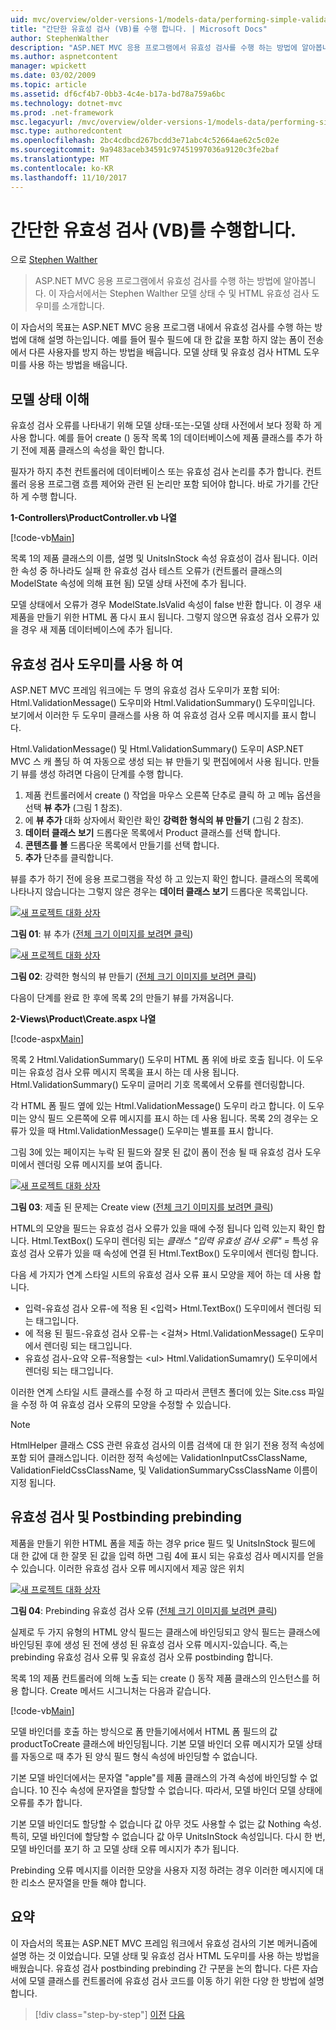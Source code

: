 ```yaml
---
uid: mvc/overview/older-versions-1/models-data/performing-simple-validation-vb
title: "간단한 유효성 검사 (VB)를 수행 합니다. | Microsoft Docs"
author: StephenWalther
description: "ASP.NET MVC 응용 프로그램에서 유효성 검사를 수행 하는 방법에 알아봅니다. 이 자습서에서는 Stephen Walther 소개 모델 상태 및 유효성 검사 HTML 도우미 중..."
ms.author: aspnetcontent
manager: wpickett
ms.date: 03/02/2009
ms.topic: article
ms.assetid: df6cf4b7-0bb3-4c4e-b17a-bd78a759a6bc
ms.technology: dotnet-mvc
ms.prod: .net-framework
msc.legacyurl: /mvc/overview/older-versions-1/models-data/performing-simple-validation-vb
msc.type: authoredcontent
ms.openlocfilehash: 2bc4cdbcd267bcdd3e71abc4c52664ae62c5c02e
ms.sourcegitcommit: 9a9483aceb34591c97451997036a9120c3fe2baf
ms.translationtype: MT
ms.contentlocale: ko-KR
ms.lasthandoff: 11/10/2017
---
```

<a name="performing-simple-validation-vb"></a>간단한 유효성 검사 (VB)를 수행합니다.
====================
으로 [Stephen Walther](https://github.com/StephenWalther)

> ASP.NET MVC 응용 프로그램에서 유효성 검사를 수행 하는 방법에 알아봅니다. 이 자습서에서는 Stephen Walther 모델 상태 수 및 HTML 유효성 검사 도우미를 소개합니다.


이 자습서의 목표는 ASP.NET MVC 응용 프로그램 내에서 유효성 검사를 수행 하는 방법에 대해 설명 하는입니다. 예를 들어 필수 필드에 대 한 값을 포함 하지 않는 폼이 전송에서 다른 사용자를 방지 하는 방법을 배웁니다. 모델 상태 및 유효성 검사 HTML 도우미를 사용 하는 방법을 배웁니다.

## <a name="understanding-model-state"></a>모델 상태 이해

유효성 검사 오류를 나타내기 위해 모델 상태-또는-모델 상태 사전에서 보다 정확 하 게 사용 합니다. 예를 들어 create () 동작 목록 1의 데이터베이스에 제품 클래스를 추가 하기 전에 제품 클래스의 속성을 확인 합니다.


필자가 하지 추천 컨트롤러에 데이터베이스 또는 유효성 검사 논리를 추가 합니다. 컨트롤러 응용 프로그램 흐름 제어와 관련 된 논리만 포함 되어야 합니다. 바로 가기를 간단 하 게 수행 합니다.


**1-Controllers\ProductController.vb 나열**

[!code-vb[Main](performing-simple-validation-vb/samples/sample1.vb)]

목록 1의 제품 클래스의 이름, 설명 및 UnitsInStock 속성 유효성이 검사 됩니다. 이러한 속성 중 하나라도 실패 한 유효성 검사 테스트 오류가 (컨트롤러 클래스의 ModelState 속성에 의해 표현 됨) 모델 상태 사전에 추가 됩니다.

모델 상태에서 오류가 경우 ModelState.IsValid 속성이 false 반환 합니다. 이 경우 새 제품을 만들기 위한 HTML 폼 다시 표시 됩니다. 그렇지 않으면 유효성 검사 오류가 있을 경우 새 제품 데이터베이스에 추가 됩니다.

## <a name="using-the-validation-helpers"></a>유효성 검사 도우미를 사용 하 여

ASP.NET MVC 프레임 워크에는 두 명의 유효성 검사 도우미가 포함 되어: Html.ValidationMessage() 도우미와 Html.ValidationSummary() 도우미입니다. 보기에서 이러한 두 도우미 클래스를 사용 하 여 유효성 검사 오류 메시지를 표시 합니다.

Html.ValidationMessage() 및 Html.ValidationSummary() 도우미 ASP.NET MVC 스 캐 폴딩 하 여 자동으로 생성 되는 뷰 만들기 및 편집에에서 사용 됩니다. 만들기 뷰를 생성 하려면 다음이 단계를 수행 합니다.

1. 제품 컨트롤러에서 create () 작업을 마우스 오른쪽 단추로 클릭 하 고 메뉴 옵션을 선택 **뷰 추가** (그림 1 참조).
2. 에 **뷰 추가** 대화 상자에서 확인란 확인 **강력한 형식의 뷰 만들기** (그림 2 참조).
3. **데이터 클래스 보기** 드롭다운 목록에서 Product 클래스를 선택 합니다.
4. **콘텐츠를 볼** 드롭다운 목록에서 만들기를 선택 합니다.
5. **추가** 단추를 클릭합니다.


뷰를 추가 하기 전에 응용 프로그램을 작성 하 고 있는지 확인 합니다. 클래스의 목록에 나타나지 않습니다는 그렇지 않은 경우는 **데이터 클래스 보기** 드롭다운 목록입니다.


[![새 프로젝트 대화 상자](performing-simple-validation-vb/_static/image1.jpg)](performing-simple-validation-vb/_static/image1.png)

**그림 01**: 뷰 추가 ([전체 크기 이미지를 보려면 클릭](performing-simple-validation-vb/_static/image2.png))


[![새 프로젝트 대화 상자](performing-simple-validation-vb/_static/image2.jpg)](performing-simple-validation-vb/_static/image3.png)

**그림 02**: 강력한 형식의 뷰 만들기 ([전체 크기 이미지를 보려면 클릭](performing-simple-validation-vb/_static/image4.png))


다음이 단계를 완료 한 후에 목록 2의 만들기 뷰를 가져옵니다.

**2-Views\Product\Create.aspx 나열**

[!code-aspx[Main](performing-simple-validation-vb/samples/sample2.aspx)]

목록 2 Html.ValidationSummary() 도우미 HTML 폼 위에 바로 호출 됩니다. 이 도우미는 유효성 검사 오류 메시지 목록을 표시 하는 데 사용 됩니다. Html.ValidationSummary() 도우미 글머리 기호 목록에서 오류를 렌더링합니다.

각 HTML 폼 필드 옆에 있는 Html.ValidationMessage() 도우미 라고 합니다. 이 도우미는 양식 필드 오른쪽에 오류 메시지를 표시 하는 데 사용 됩니다. 목록 2의 경우는 오류가 있을 때 Html.ValidationMessage() 도우미는 별표를 표시 합니다.

그림 3에 있는 페이지는 누락 된 필드와 잘못 된 값이 폼이 전송 될 때 유효성 검사 도우미에서 렌더링 오류 메시지를 보여 줍니다.


[![새 프로젝트 대화 상자](performing-simple-validation-vb/_static/image3.jpg)](performing-simple-validation-vb/_static/image5.png)

**그림 03**: 제출 된 문제는 Create view ([전체 크기 이미지를 보려면 클릭](performing-simple-validation-vb/_static/image6.png))


HTML의 모양을 필드는 유효성 검사 오류가 있을 때에 수정 됩니다 입력 있는지 확인 합니다. Html.TextBox() 도우미 렌더링 되는 *클래스 "입력 유효성 검사 오류" =* 특성 유효성 검사 오류가 있을 때 속성에 연결 된 Html.TextBox() 도우미에서 렌더링 합니다.

다음 세 가지가 연계 스타일 시트의 유효성 검사 오류 표시 모양을 제어 하는 데 사용 합니다.

- 입력-유효성 검사 오류-에 적용 된 &lt;입력&gt; Html.TextBox() 도우미에서 렌더링 되는 태그입니다.
- 에 적용 된 필드-유효성 검사 오류-는 &lt;걸쳐&gt; Html.ValidationMessage() 도우미에서 렌더링 되는 태그입니다.
- 유효성 검사-요약 오류-적용할는 &lt;ul&gt; Html.ValidationSumamry() 도우미에서 렌더링 되는 태그입니다.

이러한 연계 스타일 시트 클래스를 수정 하 고 따라서 콘텐츠 폴더에 있는 Site.css 파일을 수정 하 여 유효성 검사 오류의 모양을 수정할 수 있습니다.

> [!NOTE] 
> 
> HtmlHelper 클래스 CSS 관련 유효성 검사의 이름 검색에 대 한 읽기 전용 정적 속성에 포함 되어 클래스입니다. 이러한 정적 속성에는 ValidationInputCssClassName, ValidationFieldCssClassName, 및 ValidationSummaryCssClassName 이름이 지정 됩니다.


## <a name="prebinding-validation-and-postbinding-validation"></a>유효성 검사 및 Postbinding prebinding

제품을 만들기 위한 HTML 폼을 제출 하는 경우 price 필드 및 UnitsInStock 필드에 대 한 값에 대 한 잘못 된 값을 입력 하면 그림 4에 표시 되는 유효성 검사 메시지를 얻을 수 있습니다. 이러한 유효성 검사 오류 메시지에서 제공 않은 위치


[![새 프로젝트 대화 상자](performing-simple-validation-vb/_static/image4.jpg)](performing-simple-validation-vb/_static/image7.png)

**그림 04**: Prebinding 유효성 검사 오류 ([전체 크기 이미지를 보려면 클릭](performing-simple-validation-vb/_static/image8.png))


실제로 두 가지 유형의 HTML 양식 필드는 클래스에 바인딩되고 양식 필드는 클래스에 바인딩된 후에 생성 된 전에 생성 된 유효성 검사 오류 메시지-있습니다. 즉,는 prebinding 유효성 검사 오류 및 유효성 검사 오류 postbinding 합니다.

목록 1의 제품 컨트롤러에 의해 노출 되는 create () 동작 제품 클래스의 인스턴스를 허용 합니다. Create 메서드 시그니처는 다음과 같습니다.

[!code-vb[Main](performing-simple-validation-vb/samples/sample3.vb)]

모델 바인더를 호출 하는 방식으로 폼 만들기에서에서 HTML 폼 필드의 값 productToCreate 클래스에 바인딩됩니다. 기본 모델 바인더 오류 메시지가 모델 상태를 자동으로 때 추가 된 양식 필드 형식 속성에 바인딩할 수 없습니다.

기본 모델 바인더에서는 문자열 "apple"를 제품 클래스의 가격 속성에 바인딩할 수 없습니다. 10 진수 속성에 문자열을 할당할 수 없습니다. 따라서, 모델 바인더 모델 상태에 오류를 추가 합니다.

기본 모델 바인더도 할당할 수 없습니다 값 아무 것도 사용할 수 없는 값 Nothing 속성. 특히, 모델 바인더에 할당할 수 없습니다 값 아무 UnitsInStock 속성입니다. 다시 한 번, 모델 바인더를 포기 하 고 모델 상태 오류 메시지가 추가 됩니다.

Prebinding 오류 메시지를 이러한 모양을 사용자 지정 하려는 경우 이러한 메시지에 대 한 리소스 문자열을 만들 해야 합니다.

## <a name="summary"></a>요약

이 자습서의 목표는 ASP.NET MVC 프레임 워크에서 유효성 검사의 기본 메커니즘에 설명 하는 것 이었습니다. 모델 상태 및 유효성 검사 HTML 도우미를 사용 하는 방법을 배웠습니다. 유효성 검사 postbinding prebinding 간 구분을 논의 합니다. 다른 자습서에 모델 클래스를 컨트롤러에 유효성 검사 코드를 이동 하기 위한 다양 한 방법에 설명 합니다.

>[!div class="step-by-step"]
[이전](displaying-a-table-of-database-data-vb.md)
[다음](validating-with-the-idataerrorinfo-interface-vb.md)
